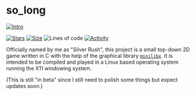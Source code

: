 # so_long

[![Intro](https://img.shields.io/badge/Cursus-So_long-success?style=for-the-badge&logo=42)](https://github.com/Pac4games/So_long)
 
 [![Stars](https://img.shields.io/github/stars/Pac4games/42_so_long?color=ffff00&label=Stars&logo=Stars&style=?style=flat)](https://github.com/Pac4games/42_so_long)
 [![Size](https://img.shields.io/github/repo-size/Pac4games/42_so_long?color=blue&label=Size&logo=Size&style=?style=flat)](https://github.com/Pac4games/42_so_long)
 ![Lines of code](https://img.shields.io/tokei/lines/github/Pac4games/42_so_long?color=blueviolet)
 [![Activity](https://img.shields.io/github/last-commit/Pac4games/42_so_long?color=red&label=Last%20Commit&style=flat)](https://github.com/Pac4games/42_so_long)
 
Officially named by me as "Silver Rush", this project is a small top-down 2D game written in C with the help of the graphical library [`minilibx`](https://github.com/42Paris/minilibx-linux).
It is intended to be compiled and played in a Linux based operating system running the X11 windowing system.

(This is still "in beta" since I still need to polish some things but expect updates soon.)
